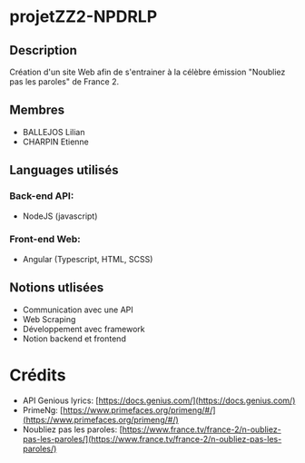 # projetZZ2-NPDRLP

## Description

Création d'un site Web afin de s'entrainer à la célèbre émission "Noubliez pas les paroles" de France 2.

## Membres

* BALLEJOS Lilian
* CHARPIN Etienne

## Languages utilisés

### Back-end API:

* NodeJS (javascript)
  
### Front-end Web:

* Angular (Typescript, HTML, SCSS)

## Notions utlisées

* Communication avec une API
* Web Scraping
* Développement avec framework
* Notion backend et frontend

# Crédits

* API Genious lyrics: [https://docs.genius.com/](https://docs.genius.com/)
* PrimeNg: [https://www.primefaces.org/primeng/#/](https://www.primefaces.org/primeng/#/)
* Noubliez pas les paroles: [https://www.france.tv/france-2/n-oubliez-pas-les-paroles/](https://www.france.tv/france-2/n-oubliez-pas-les-paroles/)